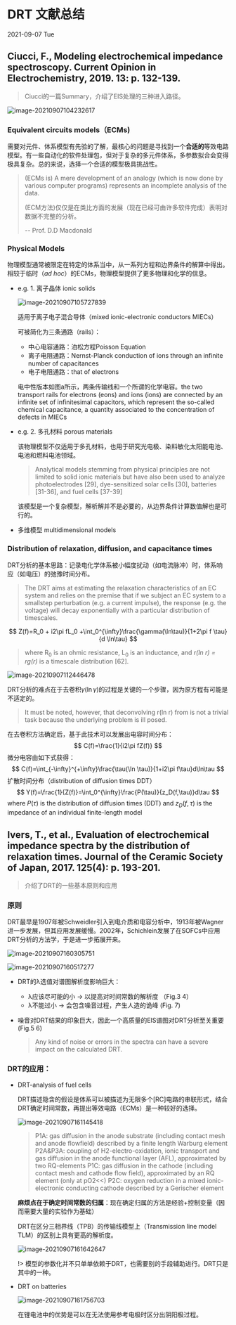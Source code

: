 

# DRT 文献总结

2021-09-07 Tue

## Ciucci, F., Modeling electrochemical impedance spectroscopy. Current Opinion in Electrochemistry, 2019. 13: p. 132-139.

> Ciucci的一篇Summary，介绍了EIS处理的三种进入路径。

![image-20210907104232617](.images/jvzeFADxwyLVqiU.png)

### Equivalent circuits models（ECMs)

需要对元件、体系模型有先验的了解，最核心的问题是寻找到一个**合适的**等效电路模型。有一些自动化的软件处理包，但对于复杂的多元件体系，多参数拟合会变得极具复杂。总的来说，选择一个合适的模型极具挑战性。

> (ECMs is) A mere development of an analogy (which is now done by various computer programs) represents an incomplete analysis of the data.  
>
> (ECM方法)仅仅是在类比方面的发展（现在已经可由许多软件完成）表明对数据不完整的分析。
>
> -- Prof. D.D Macdonald

### Physical Models

物理模型通常被限定在特定的体系当中，从一系列方程和边界条件的解算中得出。相较于临时（*ad hoc*）的ECMs，物理模型提供了更多物理和化学的信息。

- e.g. 1. 离子晶体 ionic solids

  ![image-20210907105727839](.images/image-20210907105727839.png)

  适用于离子电子混合导体（mixed ionic-electronic conductors MIECs）

  可被简化为三条通路（rails）：

  - 中心电容通路：泊松方程Poisson Equation
  - 离子电阻通路：Nernst-Planck conduction of ions through an infinite number of capacitances
  - 电子电阻通路：that of electrons

  电中性版本如图a所示，两条传输线和一个所谓的化学电容。the two transport rails for electrons (eons) and ions (ions) are connected by an infinite set of infinitesimal capacitors, which represent the so-called chemical capacitance, a quantity associated to the concentration of defects in
  MIECs  

- e.g. 2. 多孔材料 porous materials

  该物理模型不仅适用于多孔材料，也用于研究光电极、染料敏化太阳能电池、电池和燃料电池领域。

  > Analytical models stemming from physical principles are not limited to solid ionic materials but have also been used to analyze photoelectrodes [29], dye-sensitized solar cells [30], batteries [31-36], and fuel cells [37-39]  

  该模型是一个复杂模型，解析解并不是必要的，从边界条件计算数值解也是可行的。

- 多维模型 multidimensional models

  

###  Distribution of relaxation, diffusion, and capacitance times

DRT分析的基本思路：记录电化学体系被小幅度扰动（如电流脉冲）时，体系响应（如电压）的弛豫时间分布。

> The DRT aims at estimating the relaxation characteristics of an EC system and relies on the premise that if we subject an EC system to a smallstep perturbation (e.g. a current impulse), the response (e.g. the voltage) will decay exponentially with a particular distribution of timescales.

$$
   Z(f)=R_0 + i2\pi fL_0 +\int_0^{\infty}\frac{\gamma(\ln\tau)}{1+2\pi f \tau}{d \ln\tau}
$$

> where R<sub>0</sub> is an ohmic resistance, L<sub>0</sub> is an inductance, and *r(ln r) = rg(r)* is a timescale distribution [62].  

![image-20210907112446478](.images/image-20210907112446478.png)

DRT分析的难点在于去卷积$\gamma(\ln \gamma)$的过程是关键的一个步骤，因为原方程有可能是不适定的。

> It must be noted, however, that deconvolving r(ln r) from is not a trivial task because the underlying problem is ill posed.   

在去卷积方法确定后，基于此技术可以发展出电容时间分布：
$$
   C(f)=\frac{1}{i2\pi fZ(f)}
$$
   微分电容由如下式获得：
$$
   C(f)=\int_{-\infty}^{+\infty}\frac{\tau(\ln \tau)}{1+i2\pi f\tau}d\ln\tau
$$
   扩散时间分布（distribution of diffusion times DDT）
$$
   Y(f)=\frac{1}{Z(f)}=\int_0^{\infty}\frac{P(\tau)}{z_D(f,\tau)}d\tau
$$
   where $P(\tau)$ is the distribution of diffusion times (DDT) and $z_D(f,\tau)$ is the impedance of an individual finite-length model  

 

## Ivers, T., et al., Evaluation of electrochemical impedance spectra by the distribution of relaxation times. Journal of the Ceramic Society of Japan, 2017. 125(4): p. 193-201.

> 介绍了DRT的一些基本原则和应用

### 原则

DRT最早是1907年被Schweidler引入到电介质和电容分析中，1913年被Wagner进一步发展，但其应用发展缓慢。2002年，Schichlein发展了在SOFCs中应用DRT分析的方法学，于是进一步拓展开来。

![image-20210907160305751](.images/image-20210907160305751.png)

![image-20210907160517277](.images/image-20210907160517277.png)

- DRT的λ选值对谱图解析度影响巨大：

  - λ应该尽可能的小 -> 以提高对时间常数的解析度 （Fig.3 4）
  - λ不能过小 -> 会包含噪音过程，产生人造的诡峰 (Fig. 7)

- 噪音对DRT结果的印象巨大，因此一个高质量的EIS谱图对DRT分析至关重要(Fig.5 6)

  > Any kind of noise or errors in the spectra can have a severe impact on the calculated DRT.   

### DRT的应用：

- DRT-analysis of fuel cells  

  DRT描述隐含的假设是体系可以被描述为无限多个[RC]电路的串联形式，结合DRT确定时间常数，再提出等效电路（ECMs）是一种较好的选择。

  ![image-20210907161145418](.images/image-20210907161145418.png)

  > P1A: gas diffusion in the anode substrate (including contact mesh and anode flowfield) described by a finite length Warburg element
  > P2A&P3A: coupling of H2-electro-oxidation, ionic transport and gas diffusion in the anode functional layer (AFL), approximated by two RQ-elements
  > P1C: gas diffusion in the cathode (including contact mesh and cathode flow field), approximated by an RQ element (only at pO2<<)
  > P2C: oxygen reduction in a mixed ionic-electronic conducting cathode described by a Gerischer element

  **麻烦点在于确定时间常数的归属**：现在确定归属的方法是经验+控制变量（因而需要大量的实验作为基础）

  DRT在区分三相界线（TPB）的传输线模型上（Transmission line model TLM）的区别上具有更高的解析度。

  ![image-20210907161642647](.images/image-20210907161642647.png)

  !> 模型的参数化并不只单单依赖于DRT，也需要别的手段辅助进行。DRT只是其中的一种。

- DRT on batteries

  ![image-20210907161756703](.images/image-20210907161756703.png)

  在锂电池中的优势是可以在无法使用参考电极时区分出阴阳极过程。

